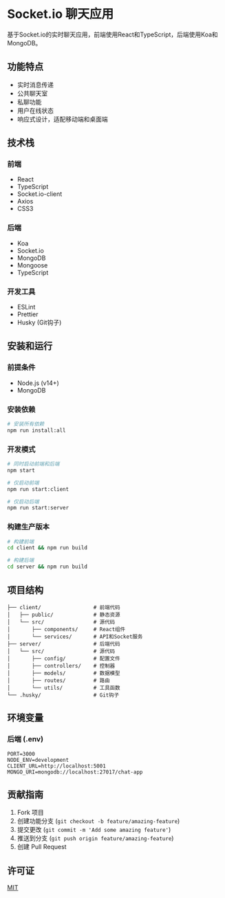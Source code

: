 # Socket.io 聊天应用

基于Socket.io的实时聊天应用，前端使用React和TypeScript，后端使用Koa和MongoDB。

## 功能特点

- 实时消息传递
- 公共聊天室
- 私聊功能
- 用户在线状态
- 响应式设计，适配移动端和桌面端

## 技术栈

### 前端

- React
- TypeScript
- Socket.io-client
- Axios
- CSS3

### 后端

- Koa
- Socket.io
- MongoDB
- Mongoose
- TypeScript

### 开发工具

- ESLint
- Prettier
- Husky (Git钩子)

## 安装和运行

### 前提条件

- Node.js (v14+)
- MongoDB

### 安装依赖

```bash
# 安装所有依赖
npm run install:all
```

### 开发模式

```bash
# 同时启动前端和后端
npm start

# 仅启动前端
npm run start:client

# 仅启动后端
npm run start:server
```

### 构建生产版本

```bash
# 构建前端
cd client && npm run build

# 构建后端
cd server && npm run build
```

## 项目结构

```
├── client/                 # 前端代码
│   ├── public/             # 静态资源
│   └── src/                # 源代码
│       ├── components/     # React组件
│       └── services/       # API和Socket服务
├── server/                 # 后端代码
│   └── src/                # 源代码
│       ├── config/         # 配置文件
│       ├── controllers/    # 控制器
│       ├── models/         # 数据模型
│       ├── routes/         # 路由
│       └── utils/          # 工具函数
└── .husky/                 # Git钩子
```

## 环境变量

### 后端 (.env)

```
PORT=3000
NODE_ENV=development
CLIENT_URL=http://localhost:5001
MONGO_URI=mongodb://localhost:27017/chat-app
```

## 贡献指南

1. Fork 项目
2. 创建功能分支 (`git checkout -b feature/amazing-feature`)
3. 提交更改 (`git commit -m 'Add some amazing feature'`)
4. 推送到分支 (`git push origin feature/amazing-feature`)
5. 创建 Pull Request

## 许可证

[MIT](LICENSE)
